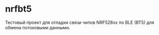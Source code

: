 # nrfbt5
Тестовый проект для отладки связи чипов NRF528xx по BLE (BT5) для обмена потоковыми данными.
